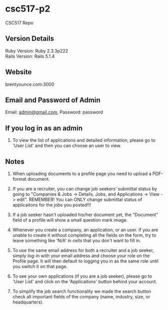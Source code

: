 # csc517-p2
CSC517 Repo

## Version Details
Ruby Version: Ruby 2.3.3p222  
Rails Version: Rails 5.1.4

## Website
brentyounce.com:3000

## Email and Password of Admin
Email: admin@gmail.com,
Password: password

## If you log in as an admin
1. To view the list of applications and detailed information, please go to 'User List' and then you can choose an user to view.

## Notes
1. When uploading documents to a profile page you need to upload a PDF-format document.

2. If you are a recruiter, you can change job seekers’ submittal status by going to "Companies & Jobs  -> Details, Jobs, and Applications -> View -> edit". REMEMBER! You can ONLY change submittal status of applicaitons for the jobs you posted!!!

3. If a job seeker hasn't uploaded his/her document yet, the "Document" field of a profile will show a small question mark image.

4. Whenever you create a company, an application, or an user. If you are unable to create it without completing all the fields on the form, try to leave something like 'N/A' in cells that you don't want to fill in. 

5. To use the same email address for both a recruiter and a job seeker, simply log-in with your email address and choose your role on the Profile page. It will then default to logging you in as the same role until you switch it on that page. 

6. To see your own applications (if you are a job seeker), please go to 'User List' and click on the 'Applicaitons' button behind your account.

7. To simplify the job search functionality we made the search button check all important fields of the company (name, industry, size, or headquarters).
